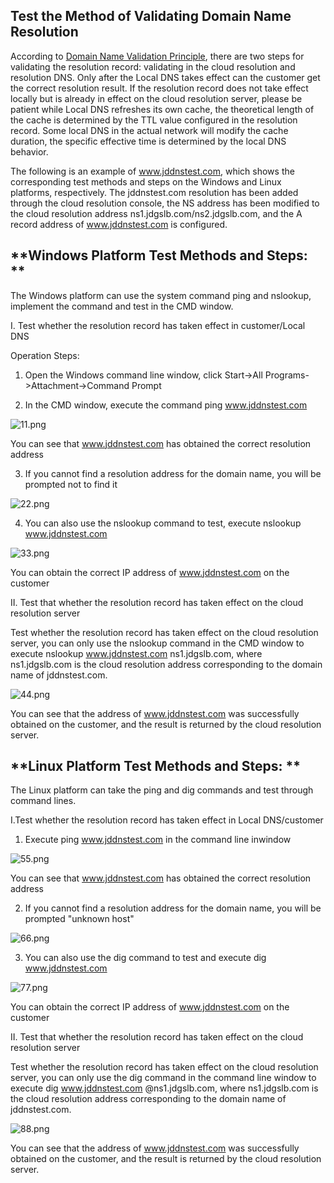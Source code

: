 ## **Test the Method of Validating Domain Name Resolution**

According to [Domain Name Validation Principle](http://www.jcloud.com/help/detail/2172/isCateLog/1), there are two steps for validating the resolution record: validating in the cloud resolution and  resolution DNS. Only after the Local DNS takes effect can the customer get the correct resolution result. If the resolution record does not take effect locally but is already in effect on the cloud resolution server, please be patient while Local DNS refreshes its own cache, the theoretical length of the cache is determined by the TTL value configured in the resolution record. Some local DNS in the actual network will modify the cache duration, the specific effective time is determined by the local DNS behavior.

The following is an example of www.jddnstest.com, which shows the corresponding test methods and steps on the Windows and Linux platforms, respectively. The jddnstest.com resolution has been added through the cloud resolution console, the NS address has been modified to the cloud resolution address ns1.jdgslb.com/ns2.jdgslb.com, and the A record address of www.jddnstest.com is configured.

## **Windows Platform Test Methods and Steps: **

The Windows platform can use the system command ping and nslookup, implement the command and test in the CMD window.

I. Test whether the resolution record has taken effect in customer/Local DNS

Operation Steps:

1. Open the Windows command line window, click Start->All Programs->Attachment->Command Prompt

2. In the CMD window, execute the command ping www.jddnstest.com

![11.png](http://img1.jcloudcs.com/cms/62124ca3-98dd-4892-bb44-528eadb8ed1120180302174149.png)

You can see that www.jddnstest.com has obtained the correct resolution address

3. If you cannot find a resolution address for the domain name, you will be prompted not to find it

![22.png](http://img1.jcloudcs.com/cms/51ec4fe9-5c28-4bce-a877-c6f72c3cc3cf20180302174301.png)

4. You can also use the nslookup command to test, execute nslookup www.jddnstest.com

![33.png](http://img1.jcloudcs.com/cms/d460660e-2268-4d46-ad0e-813dfff1dbd920180302175129.png)

You can obtain the correct IP address of www.jddnstest.com on the customer

II. Test that whether the resolution record has taken effect on the cloud resolution server

Test whether the resolution record has taken effect on the cloud resolution server, you can only use the nslookup command in the CMD window to execute nslookup www.jddnstest.com ns1.jdgslb.com, where ns1.jdgslb.com is the cloud resolution address corresponding to the domain name of jddnstest.com.

![44.png](http://img1.jcloudcs.com/cms/c64afba1-fb02-4e49-812b-1ec17818ac8320180302175530.png)

You can see that the address of www.jddnstest.com was successfully obtained on the customer, and the result is returned by the cloud resolution server.

## **Linux Platform Test Methods and Steps: **

The Linux platform can take the ping and dig commands and test through command lines.

I.Test whether the resolution record has taken effect in Local DNS/customer

1. Execute ping www.jddnstest.com in the command line inwindow

![55.png](http://img1.jcloudcs.com/cms/f6715889-a5fa-4599-b546-3dff760320e920180302192031.png)

You can see that www.jddnstest.com has obtained the correct resolution address

2. If you cannot find a resolution address for the domain name, you will be prompted "unknown host"

![66.png](http://img1.jcloudcs.com/cms/980fab9a-d757-47a9-8231-ac09b5219c3b20180302192113.png)

3. You can also use the dig command to test and execute dig www.jddnstest.com

![77.png](http://img1.jcloudcs.com/cms/4d87e44d-c790-4834-85a5-b442581395aa20180302192158.png)

You can obtain the correct IP address of www.jddnstest.com on the customer

II. Test that whether the resolution record has taken effect on the cloud resolution server

Test whether the resolution record has taken effect on the cloud resolution server, you can only use the dig command in the command line window to execute dig www.jddnstest.com @ns1.jdgslb.com, where ns1.jdgslb.com is the cloud resolution address corresponding to the domain name of jddnstest.com.

![88.png](http://img1.jcloudcs.com/cms/d505cc09-9c2b-4dc6-8a2b-15a62859777e20180302192238.png)

You can see that the address of www.jddnstest.com was successfully obtained on the customer, and the result is returned by the cloud resolution server.